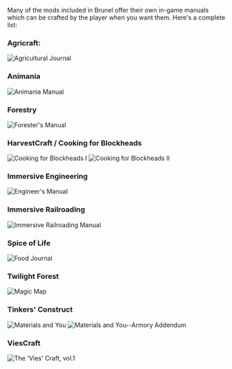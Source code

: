 Many of the mods included in Brunel offer
their own in-game manuals which can be
crafted by the player when you want them.
Here's a complete list:

### Agricraft:
![Agricultural Journal](item:agricraft:journal)

### Animania
![Animania Manual](item:animania:animania_manual)

### Forestry
![Forester's Manual](item:forestry:book_forester)

### HarvestCraft / Cooking for Blockheads
![Cooking for Blockheads I](item:cookingforblockheads:recipe_book@1)
![Cooking for Blockheads II](item:cookingforblockheads:recipe_book@2)

### Immersive Engineering
![Engineer's Manual](item:immersiveengineering:tool@3)

### Immersive Railroading
![Immersive Railroading Manual](item:immersiverailroading:item_manual)

### Spice of Life
![Food Journal](item:spiceoflife:bookfoodjournal)

### Twilight Forest
![Magic Map](item:twilightforest:magic_map_empty)

### Tinkers' Construct
![Materials and You](item:tconstruct:book)
![Materials and You--Armory Addendum](item:conarm:book)

### ViesCraft
![The 'Vies' Craft, vol.1](item:vc:guidebook_main)
